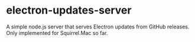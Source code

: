 # electron-updates-server

A simple node.js server that serves Electron updates from GitHub releases. Only implemented for Squirrel.Mac so far.
